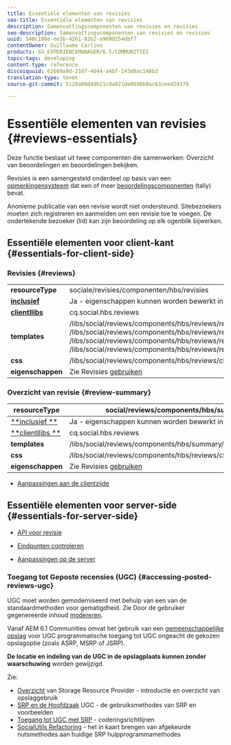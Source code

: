 ```yaml
---
title: Essentiële elementen van revisies
seo-title: Essentiële elementen van revisies
description: Samenvattingscomponenten van revisies en revisies
seo-description: Samenvattingscomponenten van revisies en revisies
uuid: 540c106e-ee3b-4261-82b2-a909d254dbf7
contentOwner: Guillaume Carlino
products: SG_EXPERIENCEMANAGER/6.5/COMMUNITIES
topic-tags: developing
content-type: reference
discoiquuid: 62669a9d-2107-4644-a4bf-143d0ac148b3
translation-type: tm+mt
source-git-commit: 5128a08d4db21cda821de0698b0ac63ceed24379

---
```



# Essentiële elementen van revisies {#reviews-essentials}

Deze functie bestaat uit twee componenten die samenwerken: Overzicht van beoordelingen en beoordelingen bekijken.

Revisies is een samengesteld onderdeel op basis van een [opmerkingensysteem](essentials-comments.md) dat een of meer [beoordelingscomponenten](rating-basics.md) (tally) bevat.

Anonieme publicatie van een revisie wordt niet ondersteund. Sitebezoekers moeten zich registreren en aanmelden om een revisie toe te voegen. De ondertekende bezoeker (lid) kan zijn beoordeling op elk ogenblik bijwerken.

## Essentiële elementen voor client-kant {#essentials-for-client-side}

### Revisies {#reviews}

<table>
 <tbody>
  <tr>
   <td> <strong>resourceType</strong></td>
   <td>sociale/revisies/componenten/hbs/revisies</td>
  </tr>
  <tr>
   <td> <a href="scf.md#add-or-include-a-communities-component"><strong>inclusief</strong></a></td>
   <td>Ja - eigenschappen kunnen worden bewerkt in de <i></i>ontwerpmodus</td>
  </tr>
  <tr>
   <td> <a href="client-customize.md#clientlibs-for-scf"><strong>clientllibs</strong></a></td>
   <td>cq.social.hbs.reviews</td>
  </tr>
  <tr>
   <td> <strong>templates</strong></td>
   <td> /libs/social/reviews/components/hbs/reviews/reviews.hbs<br /> /libs/social/reviews/components/hbs/reviews/review/review.hbs<br /> /libs/social/reviews/components/hbs/reviews/review/status.hbs<br /> /libs/social/reviews/components/hbs/reviews/review/toolbar.hbs</td>
  </tr>
  <tr>
   <td> <strong>css</strong></td>
   <td> /libs/social/reviews/components/hbs/reviews/clientlibs/review.css</td>
  </tr>
  <tr>
   <td><strong>eigenschappen</strong></td>
   <td>Zie Revisies <a href="reviews.md">gebruiken</a></td>
  </tr>
 </tbody>
</table>

### Overzicht van revisie {#review-summary}

| **resourceType** | social/reviews/components/hbs/summary |
|---|---|
| [**inclusief **](scf.md#add-or-include-a-communities-component) | Ja - eigenschappen kunnen worden bewerkt in *design *mode |
| [**clientllibs **](client-customize.md#clientlibs-for-scf) | cq.social.hbs.reviews |
| **templates** | /libs/social/reviews/components/hbs/summary/summary.hbs |
| **css** | /libs/social/reviews/components/hbs/reviews/clientlibs/review.css |
| **eigenschappen** | Zie Revisies [gebruiken](reviews.md) |

* [Aanpassingen aan de clientzijde](client-customize.md)

## Essentiële elementen voor server-side {#essentials-for-server-side}

* [API voor revisie](https://helpx.adobe.com/experience-manager/6-5/sites/developing/using/reference-materials/javadoc/com/adobe/cq/social/review/client/api/package-summary.html)

* [Eindpunten controleren](https://helpx.adobe.com/experience-manager/6-5/sites/developing/using/reference-materials/javadoc/com/adobe/cq/social/review/client/endpoints/package-summary.html)

* [Aanpassingen op de server](server-customize.md)

### Toegang tot Geposte recensies (UGC) {#accessing-posted-reviews-ugc}

UGC moet worden gemoderniseerd met behulp van een van de standaardmethoden voor gematigdheid.
Zie Door de gebruiker gegenereerde inhoud [modereren](moderate-ugc.md).

Vanaf AEM 6.1 Communities omvat het gebruik van een [gemeenschappelijke opslag](working-with-srp.md) voor UGC programmatische toegang tot UGC ongeacht de gekozen opslagoptie (zoals ASRP, MSRP of JSRP).

**De locatie en indeling van de UGC in de opslagplaats kunnen zonder waarschuwing** worden gewijzigd.

Zie:

* [Overzicht](srp.md) van Storage Resource Provider - introductie en overzicht van opslaggebruik
* [SRP en de Hoofdzaak](srp-and-ugc.md) UGC - de gebruiksmethodes van SRP en voorbeelden
* [Toegang tot UGC met SRP](accessing-ugc-with-srp.md) - coderingsrichtlijnen
* [SocialUtils Refactoring](socialutils.md) - het in kaart brengen van afgekeurde nutsmethodes aan huidige SRP hulpprogrammamethodes

